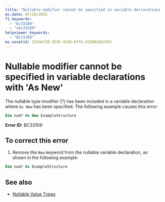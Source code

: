```yaml
---
title: "Nullable modifier cannot be specified in variable declarations with 'As New'"
ms.date: 07/20/2015
f1_keywords: 
  - "bc33109"
  - "vbc33109"
helpviewer_keywords: 
  - "BC33109"
ms.assetid: 135def20-3535-4239-bffb-43208d1b3f63
---
```

# Nullable modifier cannot be specified in variable declarations with 'As New'
The nullable type modifier (?) has been included in a variable declaration where `As New` has been specified. The following example causes this error:  
  
```vb  
Dim num? As New ExampleStructure  
```  
  
 **Error ID:** BC33109  
  
## To correct this error  
  
1. Remove the `New` keyword from the nullable variable declaration, as shown in the following example:  
  
```vb  
Dim num? As ExampleStructure  
```  
  
## See also

- [Nullable Value Types](../programming-guide/language-features/data-types/nullable-value-types.md)
